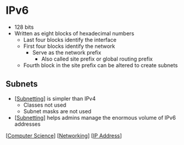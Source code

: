 # IPv6

- 128 bits
- Written as eight blocks of hexadecimal numbers
  - Last four blocks identify the interface
  - First four blocks identify the network
    - Serve as the network prefix
      - Also called site prefix or global routing prefix
  - Fourth block in the site prefix can be altered to create subnets

## Subnets

- [[Subnetting]] is simpler than IPv4
  - Classes not used
  - Subnet masks are not used
- [[Subnetting]] helps admins manage the enormous volume of IPv6 addresses

[[Computer Science]] [[Networking]] [[IP Address]]

[//begin]: # "Autogenerated link references for markdown compatibility"
[Subnetting]: subnetting "Subnetting"
[Subnetting]: subnetting "Subnetting"
[Computer Science]: computer-science "Computer Science"
[Networking]: networking "Networking"
[IP Address]: ip-address "IP Address"
[//end]: # "Autogenerated link references"